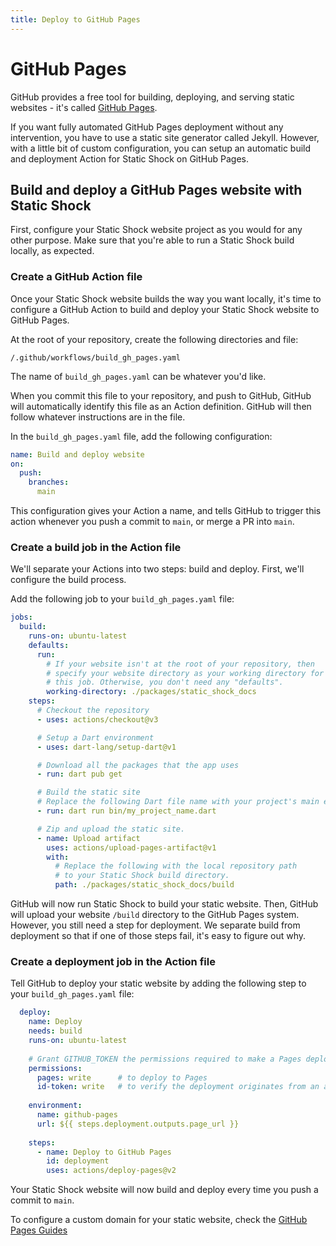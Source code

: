 ```yaml
---
title: Deploy to GitHub Pages
---
```

# GitHub Pages
GitHub provides a free tool for building, deploying, and serving static websites - it's called
[GitHub Pages](https://pages.github.com/).

If you want fully automated GitHub Pages deployment without any intervention, you have to use a
static site generator called Jekyll. However, with a little bit of custom configuration, you can
setup an automatic build and deployment Action for Static Shock on GitHub Pages.

## Build and deploy a GitHub Pages website with Static Shock
First, configure your Static Shock website project as you would for any other purpose. Make sure
that you're able to run a Static Shock build locally, as expected.

### Create a GitHub Action file
Once your Static Shock website builds the way you want locally, it's time to configure a GitHub Action
to build and deploy your Static Shock website to GitHub Pages.

At the root of your repository, create the following directories and file:

    /.github/workflows/build_gh_pages.yaml

The name of `build_gh_pages.yaml` can be whatever you'd like.

When you commit this file to your repository, and push to GitHub, GitHub will automatically identify
this file as an Action definition. GitHub will then follow whatever instructions are in the file.

In the `build_gh_pages.yaml` file, add the following configuration:

```yaml
name: Build and deploy website
on:
  push:
    branches:
      main
```

This configuration gives your Action a name, and tells GitHub to trigger this action whenever you
push a commit to `main`, or merge a PR into `main`.

### Create a build job in the Action file
We'll separate your Actions into two steps: build and deploy. First, we'll configure the build
process.

Add the following job to your `build_gh_pages.yaml` file:

```yaml
jobs:
  build:
    runs-on: ubuntu-latest
    defaults:
      run:
        # If your website isn't at the root of your repository, then
        # specify your website directory as your working directory for
        # this job. Otherwise, you don't need any "defaults".
        working-directory: ./packages/static_shock_docs
    steps:
      # Checkout the repository
      - uses: actions/checkout@v3

      # Setup a Dart environment
      - uses: dart-lang/setup-dart@v1

      # Download all the packages that the app uses
      - run: dart pub get

      # Build the static site
      # Replace the following Dart file name with your project's main executable.
      - run: dart run bin/my_project_name.dart

      # Zip and upload the static site.
      - name: Upload artifact
        uses: actions/upload-pages-artifact@v1
        with:
          # Replace the following with the local repository path
          # to your Static Shock build directory.
          path: ./packages/static_shock_docs/build
```

GitHub will now run Static Shock to build your static website. Then, GitHub will upload your website
`/build` directory to the GitHub Pages system. However, you still need a step for deployment. We
separate build from deployment so that if one of those steps fail, it's easy to figure out why.

### Create a deployment job in the Action file
Tell GitHub to deploy your static website by adding the following step to your `build_gh_pages.yaml` 
file:

```yaml
  deploy:
    name: Deploy
    needs: build
    runs-on: ubuntu-latest
    
    # Grant GITHUB_TOKEN the permissions required to make a Pages deployment
    permissions:
      pages: write      # to deploy to Pages
      id-token: write   # to verify the deployment originates from an appropriate source
    
    environment:
      name: github-pages
      url: ${{ steps.deployment.outputs.page_url }}
    
    steps:
      - name: Deploy to GitHub Pages
        id: deployment
        uses: actions/deploy-pages@v2
```

Your Static Shock website will now build and deploy every time you push a commit to `main`.

To configure a custom domain for your static website, check the [GitHub Pages Guides](https://docs.github.com/en/pages/configuring-a-custom-domain-for-your-github-pages-site)
